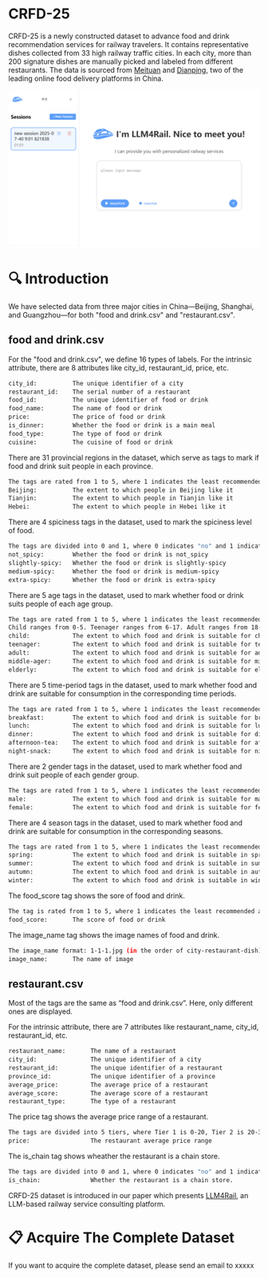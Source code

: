 # CRFD-25
CRFD-25 is a newly constructed dataset to advance food and drink recommendation services for railway travelers. It contains representative dishes collected from 33 high railway traffic cities. In each city, more than 200 signature dishes are manually picked and labeled from different restaurants. The data is sourced from [Meituan](https://www.waimai.meituan.com) and [Dianping](https://www.dianping.com), two of the leading online food delivery platforms in China.

<img src="website_en.png" style="max-width=100%;height=auto">

# 🔍 Introduction
We have selected data from three major cities in China—Beijing, Shanghai, and Guangzhou—for both "food and drink.csv" and "restaurant.csv".<br>
## food and drink.csv
For the "food and drink.csv", we define 16 types of labels. For the intrinsic attribute, there are 8 attributes like city_id, restaurant_id, price, etc.
```bash
city_id:          The unique identifier of a city
restaurant_id:    The serial number of a restaurant 
food_id:          The unique identifier of food or drink
food_name:        The name of food or drink
price:            The price of food or drink
is_dinner:        Whether the food or drink is a main meal
food_type:        The type of food or drink
cuisine:          The cuisine of food or drink
```
There are 31 provincial regions in the dataset, which serve as tags to mark if food and drink suit people in each province.
```bash
The tags are rated from 1 to 5, where 1 indicates the least recommended and 5 indicates the most recommended.
Beijing:          The extent to which people in Beijing like it
Tianjin:          The extent to which people in Tianjin like it
Hebei:            The extent to which people in Hebei like it
```
There are 4 spiciness tags in the dataset, used to mark the spiciness level of food.
```bash
The tags are divided into 0 and 1, where 0 indicates "no" and 1 indicates "yes".
not_spicy:        Whether the food or drink is not_spicy
slightly-spicy:   Whether the food or drink is slightly-spicy
medium-spicy:     Whether the food or drink is medium-spicy
extra-spicy:      Whether the food or drink is extra-spicy
```
There are 5 age tags in the dataset, used to mark whether food or drink suits people of each age group.
```bash
The tags are rated from 1 to 5, where 1 indicates the least recommended and 5 indicates the most recommended.
Child ranges from 0-5. Teenager ranges from 6-17. Adult ranges from 18-34. Middle-ager ranges from 35-49. Elderly is above 50.
child:            The extent to which food and drink is suitable for children
teenager:         The extent to which food and drink is suitable for teenager
adult:            The extent to which food and drink is suitable for adults
middle-ager:      The extent to which food and drink is suitable for middler-agers
elderly:          The extent to which food and drink is suitable for elderly
```
There are 5 time-period tags in the dataset, used to mark whether food and drink are suitable for consumption in the corresponding time periods.
```bash
The tags are rated from 1 to 5, where 1 indicates the least recommended and 5 indicates the most recommended.
breakfast:        The extent to which food and drink is suitable for breakfast
lunch:            The extent to which food and drink is suitable for lunch
dinner:           The extent to which food and drink is suitable for dinner
afternoon-tea:    The extent to which food and drink is suitable for afternoon-tea
night-snack:      The extent to which food and drink is suitable for night-snack
```
There are 2 gender tags in the dataset, used to mark whether food and drink suit people of each gender group.
```bash
The tags are rated from 1 to 5, where 1 indicates the least recommended and 5 indicates the most recommended.
male:             The extent to which food and drink is suitable for male
female:           The extent to which food and drink is suitable for female
```
There are 4 season tags in the dataset, used to mark whether food and drink are suitable for consumption in the corresponding seasons.
```bash
The tags are rated from 1 to 5, where 1 indicates the least recommended and 5 indicates the most recommended.
spring:           The extent to which food and drink is suitable in spring
summer:           The extent to which food and drink is suitable in summer
autumn:           The extent to which food and drink is suitable in autumn
winter:           The extent to which food and drink is suitable in winter
```
The food_score tag shows the sore of food and drink.
```bash
The tag is rated from 1 to 5, where 1 indicates the least recommended and 5 indicates the most recommended.
food_score:       The score of food or drink 
```
The image_name tag shows the image names of food and drink.
```bash
The image_name format: 1-1-1.jpg (in the order of city-restaurant-dish)
image_name:       The name of image 
```
## restaurant.csv
Most of the tags are the same as “food and drink.csv”. Here, only different ones are displayed.

For the intrinsic attribute, there are 7 attributes like restaurant_name, city_id, restaurant_id, etc.
```bash
restaurant_name:       The name of a restaurant
city_id:               The unique identifier of a city
restaurant_id:         The unique identifier of a restaurant 
province_id:           The unique identifier of a province 
average_price:         The average price of a restaurant 
average_score:         The average score of a restaurant 
restaurant_type:       The type of a restaurant 
```
The price tag shows the average price range of a restaurant.
```bash
The tags are divided into 5 tiers, where Tier 1 is 0-20, Tier 2 is 20-30, Tier 3 is 30-50, Tier 4 is 40-70 and Tier 5 is above 70.
price:                 The restaurant average price range
```
The is_chain tag shows wheather the restaurant is a chain store.
```bash
The tags are divided into 0 and 1, where 0 indicates "no" and 1 indicates "yes".
is_chain:              Whether the restaurant is a chain store.
```

CRFD-25 dataset is introduced in our paper which presents [LLM4Rail](https://anonymous.4open.science/r/LLM4Rail), an LLM-based railway service consulting platform.

# 📋 Acquire The Complete Dataset 
If you want to acquire the complete dataset, please send an email to xxxxx
